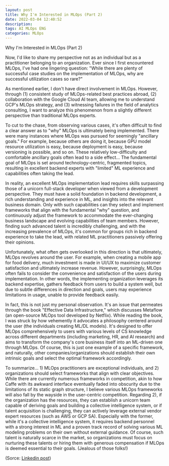 ```yaml
---
layout: post
title: Why I'm Interested in MLOps (Part 2)
date: 2022-03-04 12:40:52
description: 
tags: AI MLOps ENG
categories: MLOps
---
```

Why I'm Interested in MLOps (Part 2)

Now, I'd like to share my perspective not as an individual but as a practitioner belonging to an organization. Ever since I first encountered MLOps, I've had one lingering question: "While there are plenty of successful case studies on the implementation of MLOps, why are successful utilization cases so rare?"

As mentioned earlier, I don't have direct involvement in MLOps. However, through (1) consistent study of MLOps-related best practices abroad, (2) collaboration with the Google Cloud AI team, allowing me to understand GCP's MLOps strategy, and (3) witnessing failures in the field of analytics consulting, I want to analyze this phenomenon from a slightly different perspective than traditional MLOps experts.

To cut to the chase, from observing various cases, it's often difficult to find a clear answer as to "why" MLOps is ultimately being implemented. There were many instances where MLOps was pursued for seemingly "ancillary goals." For example, because others are doing it, because GPU model resource utilization is easy, because deployment is easy, because versioning is possible, and so on. These relatively low-difficulty and comfortable ancillary goals often lead to a side effect... The fundamental goal of MLOps is set around technology-centric, fragmented topics, resulting in excellent backend experts with "limited" ML experience and capabilities often taking the lead.

In reality, an excellent MLOps implementation lead requires skills surpassing those of a unicorn full-stack developer when viewed from a development perspective. They must have a solid foundation in backend development, a rich understanding and experience in ML, and insights into the relevant business domain. Only with such capabilities can they select and implement frameworks that align with the fundamental "why" question, and continuously adjust the framework to accommodate the ever-changing business landscape and evolving capabilities of team members. However, finding such advanced talent is incredibly challenging, and with the increasing prevalence of MLOps, it's common for groups rich in backend experience to take the lead, with related ML practitioners passively offering their opinions.

Unfortunately, what often gets overlooked in this direction is that ultimately, MLOps revolves around the user. For example, when creating a mobile app for food delivery, much investment is made in UI/UX to maximize customer satisfaction and ultimately increase revenue. However, surprisingly, MLOps often fails to consider the convenience and satisfaction of the users during implementation. In other words, the implementing organization leverages its backend expertise, gathers feedback from users to build a system well, but due to subtle differences in direction and goals, users may experience limitations in usage, unable to provide feedback easily.

In fact, this is not just my personal observation. It's an issue that permeates through the book "Effective Data Infrastructure," which discusses Metaflow (an open-source MLOps tool developed by Netflix). While reading the book, I was struck by how vehemently it advocates a philosophy centered around the user (the individuals creating ML/DL models). It's designed to offer MLOps comprehensively to users with various levels of CS knowledge across different departments (including marketing, HR, and AI research) and aims to transform the company's core business itself into an ML-driven one through MLOps. Of course, this is just one example of a specific framework, and naturally, other companies/organizations should establish their own intrinsic goals and select the optimal framework accordingly.

To summarize... 1) MLOps practitioners are exceptional individuals, and 2) organizations should select frameworks that align with clear objectives. While there are currently numerous frameworks in competition, akin to how Caffe with its awkward interface eventually faded into obscurity due to the limitations of its static graph structure, I believe various MLOps frameworks will also fall by the wayside in the user-centric competition. Regarding 2), if the organization has the resources, they can establish a unicorn team capable of deriving goals and building a collective intelligence system, or if talent acquisition is challenging, they can actively leverage external vendor expert resources (such as AWS or GCP SA). Especially with the former, while it's a collective intelligence system, it requires backend personnel with a strong interest in ML and a proven track record of solving various ML modeling problems on their own without external guidance. Of course, such talent is naturally scarce in the market, so organizations must focus on nurturing these talents or hiring them with generous compensation if MLOps is deemed essential to their goals. (Jealous of those folks!)


(Sorce: [Linkedin post](https://www.linkedin.com/in/mark-kim-18431346/recent-activity/all/))